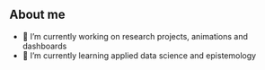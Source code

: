 ## About me

- 📐 I’m currently working on research projects, animations and dashboards
- 🧠 I’m currently learning applied data science and epistemology
